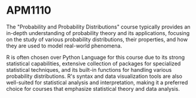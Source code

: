 # APM1110
The "Probability and Probability Distributions" course typically provides an in-depth understanding of probability theory and its applications, focusing on the study of various probability distributions, their properties, and how they are used to model real-world phenomena.

R is often chosen over Python Language for this course due to its strong statistical capabilities, extensive collection of packages for specialized statistical techniques, and its built-in functions for handling various probability distributions. R's syntax and data visualization tools are also well-suited for statistical analysis and interpretation, making it a preferred choice for courses that emphasize statistical theory and data analysis.
